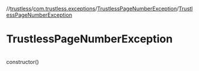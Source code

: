 //[trustless](../../../index.md)/[com.trustless.exceptions](../index.md)/[TrustlessPageNumberException](index.md)/[TrustlessPageNumberException](-trustless-page-number-exception.md)

# TrustlessPageNumberException

\
constructor()
